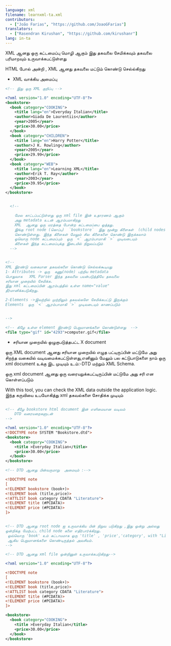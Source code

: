 ```yaml
---
language: xml
filename: learnxml-ta.xml
contributors:
  - ["João Farias", "https://github.com/JoaoGFarias"]
translators:
  - ["Rasendran Kirushan", "https://github.com/kirushanr"]
lang: in-ta
---
```



XML ஆனது ஒரு கட்டமைப்பு மொழி ஆகும் இது தகவலை சேமிக்கவும்
தகவலை பரிமாறவும் உருவாக்கபட்டுள்ளது


HTML போல் அன்றி , XML ஆனது தகவலை மட்டும் கொண்டு செல்ல்கிறது
* XML வாக்கிய அமைப்பு


```xml
<!-- இது ஒரு XML குறிப்பு -->

<?xml version="1.0" encoding="UTF-8"?>
<bookstore>
  <book category="COOKING">
    <title lang="en">Everyday Italian</title>
    <author>Giada De Laurentiis</author>
    <year>2005</year>
    <price>30.00</price>
  </book>
  <book category="CHILDREN">
    <title lang="en">Harry Potter</title>
    <author>J K. Rowling</author>
    <year>2005</year>
    <price>29.99</price>
  </book>
  <book category="WEB">
    <title lang="en">Learning XML</title>
    <author>Erik T. Ray</author>
    <year>2003</year>
    <price>39.95</price>
  </book>
</bookstore>


  <!--

	மேல காட்டப்பட்டுள்ளது ஒரு xml file இன் உதாரணம் ஆகும்
	அது metadata உடன் ஆரம்பமாகிறது
	XML  ஆனது ஒரு மரத்தை போன்ற கட்டமைப்பை ஒத்தது.
	இங்கு root node (கொப்பு)  `bookstore`  இது மூன்று கிளைகள்  (child nodes)
	கொண்டுள்ளது. இந்த கிளைகள் மேலும் சில கிளைகளை கொண்டு இருக்கலாம்
	ஒவொரு node கட்டமைப்பும்  ஒரு `<` ஆரம்பாமாகி `>` முடிவடையும்
	கிளைகள் இந்த கட்டமைப்புக்கு இடையில் நிறுவப்படும்
  -->


<!--
XML இரண்டு வகையான தகவல்களை கொண்டு செல்லக்கூடியது
1- Attributes -> ஒரு  கணு(node) பற்றிய metadata
பொதுவாக   XML Parser இந்த தகவலை பயன்படுத்தியே தகவலை
சரியான முறையில் சேமிக்க.
இது xml கட்டமைப்பின் ஆரம்பத்தில் உள்ள name="value"
தீர்மானிக்கபடுகிறது.

2-Elements ->இவற்றில் முற்றிலும் தகவல்களே சேமிக்கபட்டு இருக்கும்
Elements  ஒரு `<` ஆரம்பாமாகி `>` முடிவடையும் காணப்படும்


-->

<!-- கிழே உள்ள element இரண்டு பெறுமானங்களை கொண்டுள்ளது  -->
<file type="gif" id="4293">computer.gif</file>


```

* சரியான முறையில் ஒழுகுபடுத்தபட்ட X document


ஒரு XML document ஆனது சரியான முறையில் எழுத பட்டிருப்பின் மட்டுமே அது
சிறந்த வகையில்  வடிவமைக்கபட்டுள்ளது,எனினும் மேலும் பல கட்டுபாடுகளை
நாம் ஒரு xml document உக்கு இட முடியும் உ.ம்:-DTD மற்றும்  XML Schema.


ஒரு xml document ஆனது ஒரு வரையறுக்கபட்டிருப்பின் மட்டுமே
அது சரி என கொள்ளப்படும்


With this tool, you can check the XML data outside the application logic.
இந்த கருவியை உபயோகித்து xml தகவல்களை சோதிக்க முடியும்

```xml

<!-- கீழே bookstore html document இன் எளிமையான வடிவம்
    DTD வரையறைகளுடன்
-->

<?xml version="1.0" encoding="UTF-8"?>
<!DOCTYPE note SYSTEM "Bookstore.dtd">
<bookstore>
  <book category="COOKING">
    <title >Everyday Italian</title>
    <price>30.00</price>
  </book>
</bookstore>

<!-- DTD ஆனது பின்வருமாறு  அமையும் :-->

<!DOCTYPE note
[
<!ELEMENT bookstore (book+)>
<!ELEMENT book (title,price)>
<!ATTLIST book category CDATA "Literature">
<!ELEMENT title (#PCDATA)>
<!ELEMENT price (#PCDATA)>
]>


<!-- DTD ஆனது root node ஐ உருவாக்கிய பின் நிறுவ படுகிறது ,இது ஒன்று அல்லது
ஒன்றிக்கு மேற்பட்ட child node களை எதிர்பார்க்கிறது.
 ஒவ்வொரு 'book' உம் கட்டாயமாக ஒரு 'title' , 'price','category', with "Literature"
 ஆகிய பெறுமானங்களை கொண்டிருத்தல் அவசியம்.
-->

<!-- DTD ஆனது xml file ஒன்றினுள் உருவாக்கபடுகிறது-->

<?xml version="1.0" encoding="UTF-8"?>

<!DOCTYPE note
[
<!ELEMENT bookstore (book+)>
<!ELEMENT book (title,price)>
<!ATTLIST book category CDATA "Literature">
<!ELEMENT title (#PCDATA)>
<!ELEMENT price (#PCDATA)>
]>

<bookstore>
  <book category="COOKING">
    <title >Everyday Italian</title>
    <price>30.00</price>
  </book>
</bookstore>
```
